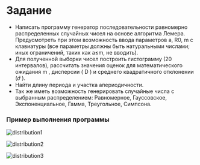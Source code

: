 # Задание
- Написать программу генератор последовательности
равномерно распределенных случайных чисел на основе алгоритма
Лемера. Предусмотреть при этом возможность ввода параметров
a, R0, m с клавиатуры (все параметры должны быть натуральными
числами; иных ограничений, таких как a≤m, не вводить).
- Для полученной выборки чисел построить гистограмму (20
интервалов), рассчитать значения оценок для математического
ожидания m , дисперсии ( D ) и среднего квадратичного отклонении
(𝜎̃ ).
- Найти длину периода и участка апериодичности.
- Так же иметь возможность генерировать случайные числа с выбранным распределением: Равномерное, Гауссовское, Экспоненциальное, Гамма, Треугольное, Симпсона.


### Пример выполнения программы


![distribution1](https://github.com/Strong-Tea/Random_Numbers_Generator/assets/135996451/574aa34c-2eea-42e1-a39d-4351612ed2a2)


![distribution2](https://github.com/Strong-Tea/Random_Numbers_Generator/assets/135996451/f6bbc32d-293f-4f32-a676-e645c99a0f11)

![distribution3](https://github.com/Strong-Tea/Random_Numbers_Generator/assets/135996451/f5fd3ed2-cd6b-4852-8033-2a1bf157b8ec)
